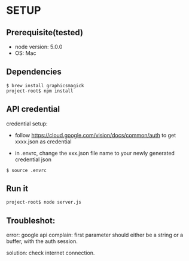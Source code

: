 # SETUP

## Prerequisite(tested)
- node version: 5.0.0
- OS: Mac

## Dependencies
```
$ brew install graphicsmagick
project-root$ npm install
```

## API credential 
credential setup:
- follow https://cloud.google.com/vision/docs/common/auth to get xxxx.json as credential

- in .envrc, change the xxx.json file name to your newly generated credential json
```
$ source .envrc
```

## Run it
```
project-root$ node server.js
```

## Troubleshot:
error: google api complain: first parameter should either be a string or a buffer, with the auth session.

solution: check internet connection.